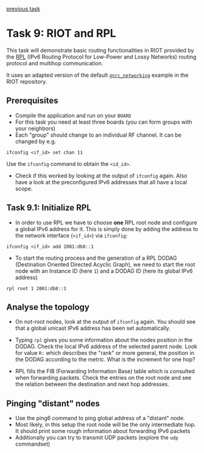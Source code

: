 [previous task](../task-08)

# Task 9: RIOT and RPL

This task will demonstrate basic routing functionalities in RIOT provided by the [RPL](https://tools.ietf.org/html/rfc6550) (IPv6 Routing Protocol for Low-Power and Lossy Networks) routing protocol and multihop communication.

It uses an adapted version of the default [`gnrc_networking`](https://github.com/fu-inet-swp17/RIOT/tree/master/examples/gnrc_networking) example in the RIOT repository.

## Prerequisites

* Compile the application and run on your `BOARD`
* For this task you need at least three boards (you can form groups with your neighbors)
* Each "group" should change to an individual RF channel. It can be changed by e.g.

```
ifconfig <if_id> set chan 11

```

Use the `ifconfig` command to obtain the `<id_id>`.

* Check if this worked by looking at the output of `ifconfig` again. Also have a look at the preconfigured IPv6 addresses that all have a local scope.


## Task 9.1: Initialize RPL

* In order to use RPL we have to choose **one** RPL root node and configure a global IPv6 address for it. This is simply done by adding the address to the network interface (`<if_id>`) via `ifconfig`:

```
ifconfig <if_id> add 2001:db8::1
```

* To start the routing process and the generation of a RPL DODAG (Destination Oriented Directed Acyclic Graph), we need to start the root node with an Instance ID (here `1`) and a DODAG ID (here its global IPv6 address) 

```
rpl root 1 2001:db8::1
```

## Analyse the topology

* On not-root nodes, look at the output of `ifconfig` again. You should see that a global unicast IPv6 address has been set automatically.

* Typing `rpl` gives you some information about the nodes position in the DODAG. Check the local IPv6 address of the selected parent node. Look for value `R:` which describes the "rank" or more general, the position in the DODAG according to the metric. What is the increment for one hop?

* RPL fills the FIB (Forwarding Information Base) table which is consulted when forwarding packets. Check the entries on the root node and see the relation between the destination and next hop addresses.


## Pinging "distant" nodes

* Use the ping6 command to ping global address of a "distant" node.
* Most likely, in this setup the root node will be the only intermediate hop. It should print some rough information about forwarding IPv6 packets
* Additionally you can try to transmit UDP packets (explore the `udp` commandset)
